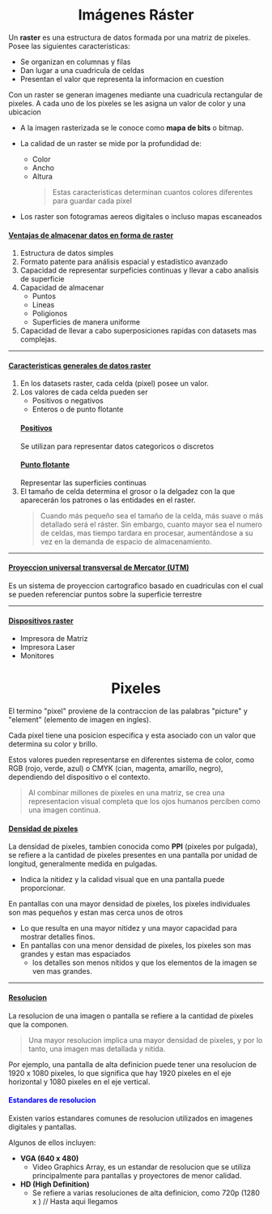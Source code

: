 ## <h1 style="text-align: center;">Imágenes Ráster</h1>
Un **raster** es una estructura de datos formada por una matriz de pixeles. Posee las siguientes caracteristicas:
* Se organizan en columnas y filas
* Dan lugar a una cuadricula de celdas
* Presentan el valor que representa la informacion en cuestion

Con un raster se generan imagenes mediante una cuadricula rectangular de pixeles. A cada uno de los pixeles se les asigna un valor de color y una ubicacion

* A la imagen rasterizada se le conoce como **mapa de bits** o bitmap.

* La calidad de un raster se mide por la profundidad de:
	* Color
	* Ancho
	* Altura
		> Estas caracteristicas determinan cuantos colores diferentes para guardar cada pixel

* Los raster son fotogramas aereos digitales o incluso mapas escaneados

#### <u>Ventajas de almacenar datos en forma de raster</u>
1. Estructura de datos simples
2. Formato patente para análisis espacial y estadístico avanzado
3. Capacidad de representar surpeficies continuas y llevar a cabo analisis de superficie
4. Capacidad de almacenar
	* Puntos
	* Lineas
	* Poligionos
	* Superficies
	de manera uniforme
5. Capacidad de llevar a cabo superposiciones rapidas con datasets mas complejas.
***
#### <u>Caracteristicas generales de datos raster</u>
1. En los datasets raster, cada celda (pixel) posee un valor.
2. Los valores de cada celda pueden ser
	- Positivos o negativos
	- Enteros o de punto flotante
	#### <u>Positivos</u>
	Se utilizan para representar datos categoricos o discretos
	#### <u>Punto flotante</u>
	Representar las superficies continuas
3. El tamaño de celda determina el grosor o la delgadez con la que aparecerán los patrones o las entidades en el raster.
	> Cuando más pequeño sea el tamaño de la celda, más suave o más detallado será el ráster. Sin embargo, cuanto mayor sea el numero de celdas, mas tiempo tardara en procesar, aumentándose a su vez en la demanda de espacio de almacenamiento.

***
#### <u>Proyeccion universal transversal de Mercator (UTM)</u>
Es un sistema de proyeccion cartografico basado en cuadriculas con el cual se pueden referenciar puntos sobre la superficie terrestre

***
#### <u>Dispositivos raster</u>
* Impresora de Matriz
* Impresora Laser
 * Monitores
## <h1 style="text-align: center;">Pixeles</h1>
El termino "pixel" proviene de la contraccion de las palabras "picture" y "element" (elemento de imagen en ingles).

Cada pixel tiene una posicion especifica y esta asociado con un valor que determina su color y brillo. 

Estos valores pueden representarse en diferentes sistema de color, como RGB (rojo, verde, azul) o CMYK (cian, magenta, amarillo, negro), dependiendo del dispositivo o el contexto.

> Al combinar millones de pixeles en una matriz, se crea una representacion visual completa que los ojos humanos perciben como una imagen continua.

#### <u>Densidad de pixeles</u>
La densidad de pixeles, tambien conocida como **PPI** (pixeles por pulgada), se refiere a la cantidad de pixeles presentes en una pantalla por unidad de longitud, generalmente medida en pulgadas. 
* Indica la nitidez y la calidad visual que en una pantalla puede proporcionar.

En pantallas con una mayor densidad de pixeles, los pixeles individuales son mas pequeños y estan mas cerca unos de otros
* Lo que resulta en una mayor nitidez y una mayor capacidad para mostrar detalles finos. 
* En pantallas con una menor densidad de pixeles, los pixeles son mas grandes y estan mas espaciados
	* los detalles son menos nítidos y que los elementos de la imagen se ven mas grandes.
***
#### <u>Resolucion</u>
La resolucion de una imagen o pantalla se refiere a la cantidad de pixeles que la componen.
> Una mayor resolucion implica una mayor densidad de pixeles, y por lo tanto, una imagen mas detallada y nitida.

Por ejemplo, una pantalla de alta definicion puede tener una resolucion de 1920 x 1080 pixeles, lo que significa que hay 1920 pixeles en el eje horizontal y 1080 pixeles en el eje vertical.
#### <p style="color: blue;">Estandares de resolucion</p>
Existen varios estandares comunes de resolucion utilizados en imagenes digitales y pantallas.

Algunos de ellos incluyen:
* **VGA (640 x 480)**
	* Video Graphics Array, es un estandar de resolucion que se utiliza principalmente para pantallas y proyectores de menor calidad.
* **HD (High Definition)**
	* Se refiere a varias resoluciones de alta definicion, como 720p (1280 x )
	// Hasta aqui llegamos